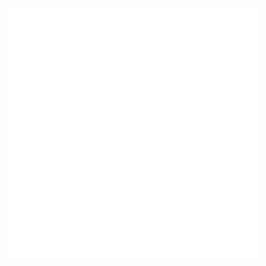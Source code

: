 
<div align="center">
    <img src="hithere.svg" width="400" height="400" alt="css-in-readme">
</div>
